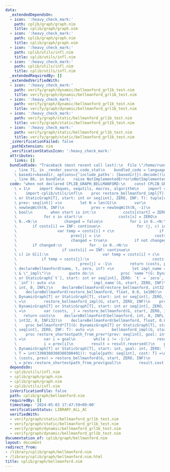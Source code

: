 ```yaml
---
data:
  _extendedDependsOn:
  - icon: ':heavy_check_mark:'
    path: cplib/graph/graph.nim
    title: cplib/graph/graph.nim
  - icon: ':heavy_check_mark:'
    path: cplib/graph/graph.nim
    title: cplib/graph/graph.nim
  - icon: ':heavy_check_mark:'
    path: cplib/utils/infl.nim
    title: cplib/utils/infl.nim
  - icon: ':heavy_check_mark:'
    path: cplib/utils/infl.nim
    title: cplib/utils/infl.nim
  _extendedRequiredBy: []
  _extendedVerifiedWith:
  - icon: ':heavy_check_mark:'
    path: verify/graph/dynamic/bellmanford_grl1b_test.nim
    title: verify/graph/dynamic/bellmanford_grl1b_test.nim
  - icon: ':heavy_check_mark:'
    path: verify/graph/dynamic/bellmanford_grl1b_test.nim
    title: verify/graph/dynamic/bellmanford_grl1b_test.nim
  - icon: ':heavy_check_mark:'
    path: verify/graph/static/bellmanford_grl1b_test.nim
    title: verify/graph/static/bellmanford_grl1b_test.nim
  - icon: ':heavy_check_mark:'
    path: verify/graph/static/bellmanford_grl1b_test.nim
    title: verify/graph/static/bellmanford_grl1b_test.nim
  _isVerificationFailed: false
  _pathExtension: nim
  _verificationStatusIcon: ':heavy_check_mark:'
  attributes:
    links: []
  bundledCode: "Traceback (most recent call last):\n  File \"/home/runner/.local/lib/python3.10/site-packages/onlinejudge_verify/documentation/build.py\"\
    , line 71, in _render_source_code_stat\n    bundled_code = language.bundle(stat.path,\
    \ basedir=basedir, options={'include_paths': [basedir]}).decode()\n  File \"/home/runner/.local/lib/python3.10/site-packages/onlinejudge_verify/languages/nim.py\"\
    , line 86, in bundle\n    raise NotImplementedError\nNotImplementedError\n"
  code: "when not declared CPLIB_GRAPH_BELLMANFORD:\n    const CPLIB_GRAPH_BELLMANFORD*\
    \ = 1\n    import deques, sequtils, macros, algorithm\n    import cplib/graph/graph\n\
    \    import cplib/utils/infl\n    proc restore_bellmanford_impl[T](G: DynamicGraph[T]\
    \ or StaticGraph[T], start: int or seq[int], ZERO, INF: T): tuple[costs: seq[T],\
    \ prev: seq[int]] =\n        let N = len(G)\n        var\n            costs =\
    \ newSeqWith(N, INF)\n            prev = newSeqWith(N, -1)\n            changed:\
    \ bool\n        when start is int:\n            costs[start] = ZERO\n        else:\n\
    \            for s in start:\n                costs[s] = ZERO\n        for _ in\
    \ 0..<N:\n            changed = false\n            for i in 0..<N:\n         \
    \       if costs[i] == INF: continue\n                for (j, c) in G[i]:\n  \
    \                  var temp = costs[i] + c\n                    if temp < costs[j]:\n\
    \                        prev[j] = i\n                        costs[j] = temp\n\
    \                        changed = true\n            if not changed: break\n \
    \       if changed:\n            for _ in 0..<N:\n                for i in 0..<N:\n\
    \                    if costs[i] == INF: continue\n                    for (j,\
    \ c) in G[i]:\n                        var temp = costs[i] + c\n             \
    \           if temp < costs[j]:\n                            costs[j] = -INF\n\
    \                            prev[j] = -1\n        return (costs, prev)\n    macro\
    \ declareBellmanFord(name, t, zero, inf) =\n        let impl_name = ident($`name`\
    \ & \"_impl\")\n        quote do:\n            proc `name`*(G: DynamicGraph[`t`]\
    \ or StaticGraph[`t`], start: int or seq[int], ZERO: `t` = `zero`, INF: `t` =\
    \ `inf`): auto =\n                `impl_name`(G, start, ZERO, INF)\n    declareBellmanFord(restore_bellmanford,\
    \ int, 0, INFL)\n    declareBellmanFord(restore_bellmanford, int32, 0, INFi32)\n\
    \    declareBellmanFord(restore_bellmanford, float, 0.0, 1e100)\n    proc restore_bellmanford*[T](G:\
    \ DynamicGraph[T] or StaticGraph[T], start: int or seq[int], ZERO, INF: T): auto\
    \ =\n        restore_bellmanford_impl(G, start, ZERO, INF)\n    proc bellmanford_impl[T](G:\
    \ DynamicGraph[T] or StaticGraph[T], start: int or seq[int], ZERO, INF: T): auto\
    \ =\n        var (costs, _) = restore_bellmanford(G, start, ZERO, INF)\n     \
    \   return costs\n    declareBellmanFord(bellmanford, int, 0, INFL)\n    declareBellmanFord(bellmanford,\
    \ int32, 0, INFi32)\n    declareBellmanFord(bellmanford, float, 0.0, 1e100)\n\
    \    proc bellmanford*[T](G: DynamicGraph[T] or StaticGraph[T], start: int or\
    \ seq[int], ZERO, INF: T): auto =\n        bellmanford_impl(G, start, ZERO, INF)\n\
    \    proc restore_shortestpath_from_prev*(prev: seq[int], goal: int): seq[int]\
    \ =\n        var i = goal\n        while i != -1:\n            result.add(i)\n\
    \            i = prev[i]\n        result = result.reversed()\n    proc shortest_path*[T](G:\
    \ DynamicGraph[T] or StaticGraph[T], start: int, goal: int, ZERO: T = 0, INF:\
    \ T = int(3300300300300300491)): tuple[path: seq[int], cost: T] =\n        var\
    \ (costs, prev) = restore_bellmanford(G, start, ZERO, INF)\n        result.path\
    \ = prev.restore_shortestpath_from_prev(goal)\n        result.cost = costs[goal]\n"
  dependsOn:
  - cplib/utils/infl.nim
  - cplib/graph/graph.nim
  - cplib/graph/graph.nim
  - cplib/utils/infl.nim
  isVerificationFile: false
  path: cplib/graph/bellmanford.nim
  requiredBy: []
  timestamp: '2024-05-03 17:47:59+09:00'
  verificationStatus: LIBRARY_ALL_AC
  verifiedWith:
  - verify/graph/static/bellmanford_grl1b_test.nim
  - verify/graph/static/bellmanford_grl1b_test.nim
  - verify/graph/dynamic/bellmanford_grl1b_test.nim
  - verify/graph/dynamic/bellmanford_grl1b_test.nim
documentation_of: cplib/graph/bellmanford.nim
layout: document
redirect_from:
- /library/cplib/graph/bellmanford.nim
- /library/cplib/graph/bellmanford.nim.html
title: cplib/graph/bellmanford.nim
---
```

